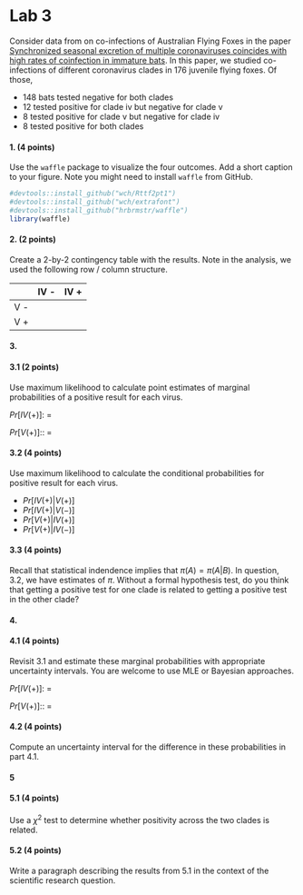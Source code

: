 # Lab 3


Consider data from on co-infections of Australian Flying Foxes in the
paper [Synchronized seasonal excretion of multiple coronaviruses
coincides with high rates of coinfection in immature
bats](https://www.nature.com/articles/s41467-025-61521-7). In this
paper, we studied co-infections of different coronavirus clades in 176
juvenile flying foxes. Of those,

- 148 bats tested negative for both clades
- 12 tested positive for clade iv but negative for clade v
- 8 tested positive for clade v but negative for clade iv
- 8 tested positive for both clades

#### 1. (4 points)

Use the `waffle` package to visualize the four outcomes. Add a short
caption to your figure. Note you might need to install `waffle` from
GitHub.

``` r
#devtools::install_github("wch/Rttf2pt1")
#devtools::install_github("wch/extrafont")
#devtools::install_github("hrbrmstr/waffle")
library(waffle)
```

#### 2. (2 points)

Create a 2-by-2 contingency table with the results. Note in the
analysis, we used the following row / column structure.

|     | IV - | IV + |
|:----|:-----|:-----|
| V - |      |      |
| V + |      |      |

#### 3.

#### 3.1 (2 points)

Use maximum likelihood to calculate point estimates of marginal
probabilities of a positive result for each virus.

$Pr[IV(+)]:$ =

$Pr[V(+)]:$: =

#### 3.2 (4 points)

Use maximum likelihood to calculate the conditional probabilities for
positive result for each virus.

- $Pr[IV (+) |V(+)]$
- $Pr[IV (+) |V(-)]$
- $Pr[V (+) |IV(+)]$
- $Pr[V (+) |IV(-)]$

#### 3.3 (4 points)

Recall that statistical indendence implies that $\pi(A) = \pi(A|B)$. In
question, 3.2, we have estimates of $\pi$. Without a formal hypothesis
test, do you think that getting a positive test for one clade is related
to getting a positive test in the other clade?

#### 4.

#### 4.1 (4 points)

Revisit 3.1 and estimate these marginal probabilities with appropriate
uncertainty intervals. You are welcome to use MLE or Bayesian
approaches.

$Pr[IV(+)]:$ =

$Pr[V(+)]:$: =

#### 4.2 (4 points)

Compute an uncertainty interval for the difference in these
probabilities in part 4.1.

#### 5

#### 5.1 (4 points)

Use a $\chi^2$ test to determine whether positivity across the two
clades is related.

#### 5.2 (4 points)

Write a paragraph describing the results from 5.1 in the context of the
scientific research question.
